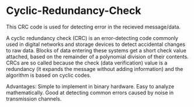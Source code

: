 # Cyclic-Redundancy-Check
This CRC code is used for detecting error in the recieved message/data.

A cyclic redundancy check (CRC) is an error-detecting code commonly used in digital networks and storage devices to detect accidental changes to raw data. Blocks of data entering these systems get a short check value attached, based on the remainder of a polynomial division of their contents. 
CRCs are so called because the check (data verification) value is a redundancy (it expands the message without adding information) and the algorithm is based on cyclic codes.

Advantages:
Simple to implement in binary hardware. 
Easy to analyze mathematically.
Good at detecting common errors caused by noise in transmission channels.
